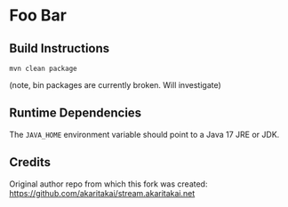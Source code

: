 Foo Bar
=======


Build Instructions
------------------

    mvn clean package

(note, bin packages are currently broken. Will investigate)

Runtime Dependencies
--------------------
The `JAVA_HOME` environment variable should point to a Java 17 JRE or JDK.

Credits
-------
Original author repo from which this fork was created: https://github.com/akaritakai/stream.akaritakai.net
